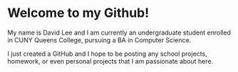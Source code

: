 # Welcome to my Github!

My name is David Lee and I am currently an undergraduate student enrolled in CUNY Queens College, pursuing a BA in Computer Science.

I just created a GitHub and I hope to be posting any school projects, homework, or even personal projects that I am passionate about here.
